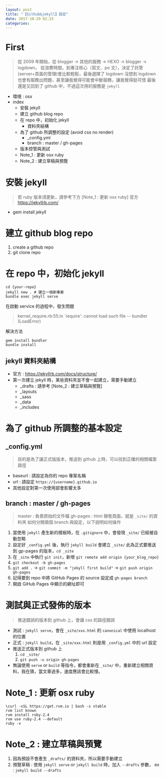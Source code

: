 ```yaml
---
layout: post
title: "【Github&jekyll】設定"
date: 2017-10-29 02:25
categories:
---
```

# First
> 從 2009 年開始，從 blogger -> 其他的服務 -> HEXO -> blogger -> logdown，
> 從浪費時間，到專注核心（寫文、po 文），決定了託管(server+頁面的管理)會比較輕鬆，最後選擇了 logdown
> 沒想到 logdown 也會有服務出問題，甚至讓我覺得可能會中斷服務，讓我覺得挺可惜
> 最後還是又回到了 github 中，不過這次用的服務是 `jekyll`

- 環境 : osx
- index
	- 安裝 jekyll
	- 建立 github blog repo
	- 在 repo 中，初始化 jekyll
		- 資料夾結構
	- 為了 github 所調整的設定 (avoid css no render)
		- _config.yml
		- branch : master / gh-pages 
	- 版本控管與測試
	- Note_1 : 更新 osx ruby
	- Note_2 : 建立草稿與預覽

# 安裝 jekyll

> 若 ruby 版本須更新，請參考下方 [Note_1 : 更新 osx ruby]
> 官方 https://jekyllrb.com/

- gem install jekyll

# 建立 github blog repo
1. create a github repo
2. git clone repo

# 在 repo 中，初始化 jekyll
```
cd {your-repo}
jekyll new . # 建立一個新專案
bundle exec jekyll serve
```

在啟動 service 的過程中，發生問題
> kernel_require.rb:55:in `require': cannot load such file -- bundler (LoadError)

解決方法
```
gem install bundler
bundle install
```

## jekyll 資料夾結構

- 官方 : https://jekyllrb.com/docs/structure/
- 第一次建立 jekyll 時，某些資料夾並不會一起建立，需要手動建立
	- _drafts : 請參考 [Note_2 : 建立草稿與預覽]
	- _layouts
	- _sass
	- _data
	- _includes

# 為了 github 所調整的基本設定

## _config.yml
> 目的是為了讓正式版版本，推送到 github 上時，可以找到正確的相關檔案路徑

- baseurl : 請設定為你的 repo 專案名稱
- url : 請設定 `https://{username}.github.io`
- 其他設定對第一次使用部會影響太多

## branch : master / gh-pages 

> master : 負責原始的文件檔
> gh-pages : html 靜態頁面，就是 `_site/` 的資料夾
> 如何分開兩個 branch 與設定，以下說明如何操作

1. 當使用 `jekyll` 產生新的樣板時，在 `.gitignore` 中，會發現 `_site/` 已經被自動忽略
2. 設定好 `_config.yml` 後，執行 `jekyll build` 會建立 `_site/` 此為正式要推送到 gp-pages 的版本，`cd _site`
3. 在 `_site` 中執行 `git init`，新增 `git remote add origin {your_blog_repo}`
4. `git checkout -b gh-pages`
5. `git add .` -> `git commit -m "jekyll first build"` -> `git push origin gh-pages`
6. 記得要到 repo 中將 GitHub Pages 的 source 設定成 `gh-pages branch`
7. 開啟 GiHub Pages 中顯示的網址即可

# 測試與正式發佈的版本

> 推送錯誤的版本到 github 上，會讓 css 的路徑錯誤

- 測試 : `jekyll serve`，會在 `_site/xxx.html` 的 `canonical` 中使用 localhost 的位置
- 正式 : `jekyll build`，在 `_site/xxx.html` 則是用 `_config.yml` 中的 url 設定
- 推送正式版本到 github 上
	1. `cd _site/`
	2. `git push -u origin gh-pages`
- 無論使用 `serve` or `build` 等指令，都會重新在 `_site/` 中，重新建立相關資料，我在猜，當文章過多，速度應該會比較慢。

# Note_1 : 更新 osx ruby

```
\curl -sSL https://get.rvm.io | bash -s stable
rvm list known
rvm install ruby-2.4
rvm use ruby-2.4 --default
ruby -v
```

# Note_2 : 建立草稿與預覽

1. 因為預設不會產生 `_drafts/` 的資料夾，所以需要手動建立
2. 預覽草稿 : 使用 `jekyll serve` or `jekyll build` 時，加入 `--drafts` 參數， ex : `jekyll build --drafts` 
